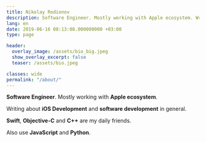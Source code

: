 ```yaml
---
title: Nikolay Rodionov
description: Software Engineer. Mostly working with Apple ecosystem. Writing about iOS Development and software development in general.
lang: en
date: 2019-06-16 08:13:08.000000000 +03:00
type: page

header:
  overlay_image: /assets/bio_big.jpeg
  show_overlay_excerpt: false
  teaser: /assets/bio.jpeg

classes: wide
permalink: "/about/"
---
```

**Software Engineer**. Mostly working with **Apple ecosystem**.

Writing about **iOS Development** and **software development** in general.

**Swift**, **Objective-C** and **C++** are my daily friends.

Also use **JavaScript** and **Python**.
